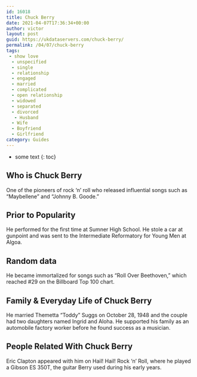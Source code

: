 ```yaml
---
id: 16018
title: Chuck Berry
date: 2021-04-07T17:36:34+00:00
author: victor
layout: post
guid: https://ukdataservers.com/chuck-berry/
permalink: /04/07/chuck-berry
tags:
 - show love
  - unspecified
  - single
  - relationship
  - engaged
  - married
  - complicated
  - open relationship
  - widowed
  - separated
  - divorced
   - Husband
  - Wife
  - Boyfriend
  - Girlfriend
category: Guides
---
```


* some text
{: toc}


## Who is Chuck Berry



One of the pioneers of rock &#8216;n&#8217; roll who released influential songs such as &#8220;Maybellene&#8221; and &#8220;Johnny B. Goode.&#8221;

                
                
                
## Prior to Popularity



He performed for the first time at Sumner High School. He stole a car at gunpoint and was sent to the Intermediate Reformatory for Young Men at Algoa.

                
                
                
## Random data



He became immortalized for songs such as &#8220;Roll Over Beethoven,&#8221; which reached #29 on the Billboard Top 100 chart.

                
                
                
## Family & Everyday Life of Chuck Berry



He married Themetta &#8220;Toddy&#8221; Suggs on October 28, 1948 and the couple had two daughters named Ingrid and Aloha. He supported his family as an automobile factory worker before he found success as a musician.

                
                
                
## People Related With Chuck Berry



Eric Clapton appeared with him on Hail! Hail! Rock &#8216;n&#8217; Roll, where he played a Gibson ES 350T, the guitar Berry used during his early years.

                
              
            
          
          
          